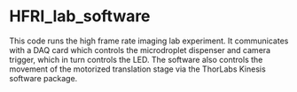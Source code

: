 # HFRI_lab_software
This code runs the high frame rate imaging lab experiment. It communicates with a DAQ card which controls the microdroplet dispenser and camera trigger, which in turn controls the LED. The software also controls the movement of the motorized translation stage via the ThorLabs Kinesis software package.
